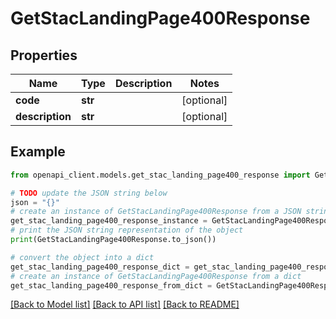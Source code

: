 # GetStacLandingPage400Response


## Properties

Name | Type | Description | Notes
------------ | ------------- | ------------- | -------------
**code** | **str** |  | [optional] 
**description** | **str** |  | [optional] 

## Example

```python
from openapi_client.models.get_stac_landing_page400_response import GetStacLandingPage400Response

# TODO update the JSON string below
json = "{}"
# create an instance of GetStacLandingPage400Response from a JSON string
get_stac_landing_page400_response_instance = GetStacLandingPage400Response.from_json(json)
# print the JSON string representation of the object
print(GetStacLandingPage400Response.to_json())

# convert the object into a dict
get_stac_landing_page400_response_dict = get_stac_landing_page400_response_instance.to_dict()
# create an instance of GetStacLandingPage400Response from a dict
get_stac_landing_page400_response_from_dict = GetStacLandingPage400Response.from_dict(get_stac_landing_page400_response_dict)
```
[[Back to Model list]](../README.md#documentation-for-models) [[Back to API list]](../README.md#documentation-for-api-endpoints) [[Back to README]](../README.md)


